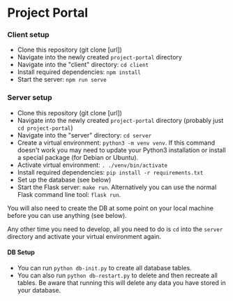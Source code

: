 # Project Portal

### Client setup
- Clone this repository (git clone \[url\])
- Navigate into the newly created `project-portal` directory
- Navigate into the "client" directory: `cd client`
- Install required dependencies: `npm install`
- Start the server: `npm run serve`

### Server setup

- Clone this repository (git clone \[url\])
- Navigate into the newly created `project-portal` directory (probably just `cd project-portal`)
- Navigate into the "server" directory: `cd server`
- Create a virtual environment: `python3 -m venv venv`. If this command doesn't work you may need to update your Python3 installation or install a special package (for Debian or Ubuntu).
- Activate virtual environment: `. ./venv/bin/activate`
- Install required dependencies: `pip install -r requirements.txt`
- Set up the database (see below)
- Start the Flask server: `make run`. Alternatively you can use the normal Flask command line tool: `flask run`.

You will also need to create the DB at some point on your local machine before you can use anything (see below).

Any other time you need to develop, all you need to do is `cd` into the `server` directory and activate your virtual environment again. 

#### DB Setup

- You can run `python db-init.py` to create all database tables.
- You can also run `python db-restart.py` to delete and then recreate all tables. Be aware that running this will delete any data you have stored in your database.
